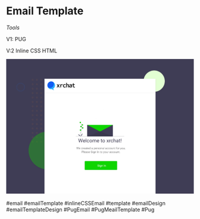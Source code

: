 # Email Template 

*Tools*

V1: PUG

V:2 Inline CSS HTML



![](/mg.jpg)































#email #emailTemplate #inlineCSSEmail #template #emailDesign #emailTemplateDesign #PugEmail #PugMeailTemplate #Pug